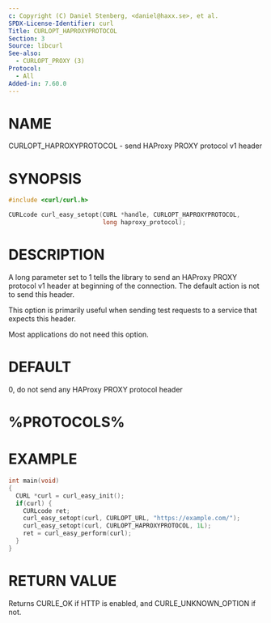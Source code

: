 ```yaml
---
c: Copyright (C) Daniel Stenberg, <daniel@haxx.se>, et al.
SPDX-License-Identifier: curl
Title: CURLOPT_HAPROXYPROTOCOL
Section: 3
Source: libcurl
See-also:
  - CURLOPT_PROXY (3)
Protocol:
  - All
Added-in: 7.60.0
---
```


# NAME

CURLOPT_HAPROXYPROTOCOL - send HAProxy PROXY protocol v1 header

# SYNOPSIS

~~~c
#include <curl/curl.h>

CURLcode curl_easy_setopt(CURL *handle, CURLOPT_HAPROXYPROTOCOL,
                          long haproxy_protocol);
~~~

# DESCRIPTION

A long parameter set to 1 tells the library to send an HAProxy PROXY
protocol v1 header at beginning of the connection. The default action is not to
send this header.

This option is primarily useful when sending test requests to a service that
expects this header.

Most applications do not need this option.

# DEFAULT

0, do not send any HAProxy PROXY protocol header

# %PROTOCOLS%

# EXAMPLE

~~~c
int main(void)
{
  CURL *curl = curl_easy_init();
  if(curl) {
    CURLcode ret;
    curl_easy_setopt(curl, CURLOPT_URL, "https://example.com/");
    curl_easy_setopt(curl, CURLOPT_HAPROXYPROTOCOL, 1L);
    ret = curl_easy_perform(curl);
  }
}
~~~

# RETURN VALUE

Returns CURLE_OK if HTTP is enabled, and CURLE_UNKNOWN_OPTION if not.
